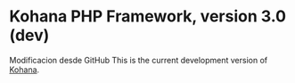 # Kohana PHP Framework, version 3.0 (dev)
Modificacion desde GitHub
This is the current development version of [Kohana](http://kohanaframework.org/).
